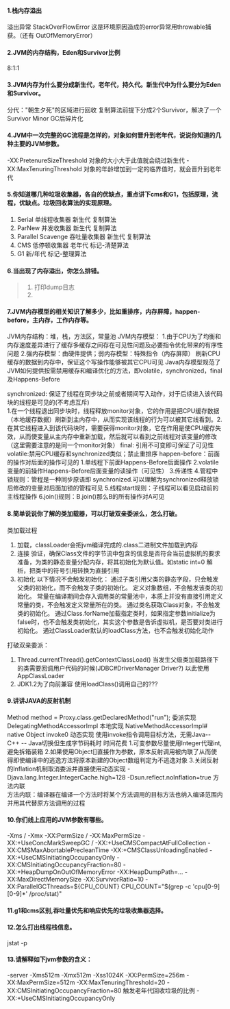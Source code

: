 #### 1.栈内存溢出
 溢出异常 StackOverFlowError 这是环境原因造成的error异常用throwable捕获。（还有 OutOfMemoryError）

#### 2.JVM的内存结构，Eden和Survivor比例
8:1:1

#### 3.JVM内存为什么要分成新生代，老年代，持久代。新生代中为什么要分为Eden和Survivor。
分代："朝生夕死"的区域进行回收
复制算法前提下分成2个Survivor，解决了一个Survivor Minor GC后碎片化


#### 4.JVM中一次完整的GC流程是怎样的，对象如何晋升到老年代，说说你知道的几种主要的JVM参数。
-XX:PretenureSizeThreshold  对象的大小大于此值就会绕过新生代
-XX:MaxTenuringThreshold    对象的年龄增加到一定的临界值时，就会晋升到老年代


#### 5.你知道哪几种垃圾收集器，各自的优缺点，重点讲下cms和G1，包括原理，流程，优缺点。垃圾回收算法的实现原理。
1. Serial 单线程收集器  新生代 复制算法
2. ParNew 并发收集器  新生代  复制算法
3. Parallel Scavenge 吞吐量收集器  新生代 复制算法
4. CMS 低停顿收集器  老年代   标记-清楚算法
5. G1   新/年代  标记-整理算法


#### 6.当出现了内存溢出，你怎么排错。
> 1. 打印dump日志
> 2. 



#### 7.JVM内存模型的相关知识了解多少，比如重排序，内存屏障，happen-before，主内存，工作内存等。
JVM内存结构：堆，栈，方法区，常量池
JVM内存模型：
   1.由于CPU为了均衡和内存速度差异进行了缓存多缓存之间存在可见性问题及必要指令优化带来的有序性问题
   2.强内存模型：由硬件提供；弱内存模型：特殊指令（内存屏障） 刷新CPU缓存的数据到内存中，保证这个写操作能够被其它CPU可见
Java内存模型规范了JVM如何提供按需禁用缓存和编译优化的方法，即volatile，synchronized，final及Happens-Before

synchronized: 保证了线程在同步块之前或者期间写入动作，对于后续进入该代码块的线程是可见的(不考虑互斥)  
    1.在一个线程退出同步块时，线程释放monitor对象，它的作用是把CPU缓存数据（本地缓存数据）刷新到主内存中，从而实现该线程的行为可以被其它线看到。2.在其它线程进入到该代码块时，需要获得monitor对象，它在作用是使CPU缓存失效，从而使变量从主内存中重新加载，然后就可以看到之前线程对该变量的修改（这里需要注意的是同一个monitor对象）
final: 引用不可变即可保证了可见性
volatile:禁用CPU缓存和synchronized类似；禁止重排序
happen-before：前面的操作对后面的操作可见的
    1.单线程下前面Happens-Before后面操作
    2.volatile变量的前操作Happens-Before后面变量的读操作（可见性）
    3.传递性
    4.管程中锁规则：管程是一种同步原语即 synchronized.可以理解为synchronized释放锁后修改的变量对后面加锁的管程可见
    5.线程start规则：子线程可以看见启动前的主线程操作
    6.join()规则：B.join()那么B的所有操作对A可见


#### 8.简单说说你了解的类加载器，可以打破双亲委派么，怎么打破。
类加载过程
1. 加载，classLoader会把jvm编译完成的.class二进制文件加载到内存
2. 连接
      验证，确保Class文件的字节流中包含的信息是否符合当前虚拟机的要求
      准备，为类的静态变量分配内存，将其初始化为默认值。如static int=0
      解析，把类中的符号引用转换为直接引用
3. 初始化
    以下情况不会触发初始化：
    通过子类引用父类的静态字段，只会触发父类的初始化，而不会触发子类的初始化。
    定义对象数组，不会触发该类的初始化。
    常量在编译期间会存入调用类的常量池中，本质上并没有直接引用定义常量的类，不会触发定义常量所在的类。
    通过类名获取Class对象，不会触发类的初始化。
    通过Class.forName加载指定类时，如果指定参数initialize为false时，也不会触发类初始化，其实这个参数是告诉虚拟机，是否要对类进行初始化。
    通过ClassLoader默认的loadClass方法，也不会触发初始化动作

打破双亲委派：
1. Thread.currentThread().getContextClassLoad() 当发生父级类加载路径下的类需要回调用户代码的时候(JDBC#DriverManager Driver?) 以此使用AppClassLoader
2. JDK1.2为了向前兼容 使用loadClass()调用自己的???


#### 9.讲讲JAVA的反射机制
Method method = Proxy.class.getDeclaredMethod("run");
委派实现 DelegatingMethodAccessorImpl
    本地实现 NativeMethodAccessorImpl# native Object invoke0
    动态实现 使用invoke指令调用目标方法，无需Java-- C++ -- Java切换但生成字节码耗时
时间花费
1.可变参数尽量使用Integer代理int,避免拆箱装箱
2.如果使用Object[]直接作为参数，原本反射调用被内联了从而使得即使编译中的逃逸方法将原本新建的Object数组判定为不逃逸对象
3.关闭反射的Inflation机制取消委派并直接使用动态实现
    -Djava.lang.Integer.IntegerCache.high=128
    -Dsun.reflect.noInflation=true 
    方法内联  
方法内联：编译器在编译一个方法时将某个方法调用的目标方法也纳入编译范围内并用其代替原方法调用的过程   

#### 10.你们线上应用的JVM参数有哪些。
-Xms / -Xmx
-XX:PermSize / -XX:MaxPermSize
-XX:+UseConcMarkSweepGC / -XX:+UseCMSCompactAtFullCollection
-XX:CMSMaxAbortablePrecleanTime
-XX:+CMSClassUnloadingEnabled
-XX:+UseCMSInitiatingOccupancyOnly 
-XX:CMSInitiatingOccupancyFraction=80
-XX:+HeapDumpOnOutOfMemoryError -XX:HeapDumpPath=...
-XX:MaxDirectMemorySize
-XX:SurvivorRatio=10
-XX:ParallelGCThreads=${CPU_COUNT}  CPU_COUNT="$(grep -c 'cpu[0-9][0-9]*' /proc/stat)"

#### 11.g1和cms区别,吞吐量优先和响应优先的垃圾收集器选择。


#### 12.怎么打出线程栈信息。
jstat -p 

#### 13.请解释如下jvm参数的含义：
-server 
-Xms512m 
-Xmx512m 
-Xss1024K
-XX:PermSize=256m 
-XX:MaxPermSize=512m 
-XX:MaxTenuringThreshold=20
-XX:CMSInitiatingOccupancyFraction=80 触发老年代回收垃圾的比例
-XX:+UseCMSInitiatingOccupancyOnly
